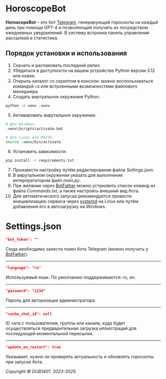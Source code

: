 # HoroscopeBot
**HoroscopeBot** – это бот [Telegram](https://telegram.org/), генерирующий гороскопы на каждый день при помощи GPT-4 и позволяющий получать их посредством ежедневных уведомлений. В систему встроена панель управления рассылкой и статистика.

## Порядок установки и использования
1. Скачать и распаковать последний релиз.
2. Убедиться в доступности на вашем устройстве Python версии 3.12 или новее.
3. Открыть каталог со скриптом в консоли: можно воспользоваться командой `cd` или встроенными возможностями файлового менеджера.
4. Создать виртуальное окружение Python.
```Bash
python -m venv .venv
```
5. Активировать вирутальное окружение. 
```Bash
# Для Windows.
.venv\Scripts\activate.bat

# Для Linux или MacOS.
source .venv/bin/activate
```
6. Установить зависимости.
```Bash
pip install -r requirements.txt
```
7. Произвести настройку путём редактирования файла _Settings.json_.
8. В вирутальном окружении указать для выполнения интерпретатором файл _main.py_.
9. При желании через [BotFather](https://t.me/BotFather) можно установить список команд из файла _Commands.txt_, а также настроить внешний вид бота.
10. Для автоматического запуска рекомендуется провести инициализацию сервиса через [systemd](systemd/README.md) на Linux или путём добавления его в автозагрузку на Windows.

# Settings.json
```JSON
"bot_token": ""
```
Сюда необходимо занести токен бота Telegram (можно получить у [BotFather](https://t.me/BotFather)).
___
```JSON
"language": "ru"
```
Используемый язык. По умолчанию поддерживаются: _ru_, _en_.
___
```JSON
"password": "1234"
```
Пароль для авторизации администратора.
___
```JSON
"cache_chat_id": null
```
ID чата с пользователем, группы или канала, куда будет осуществляться предварительная загрузка иллюстраций для последующей моментальной пересылки.
___
```JSON
"update_on_restart": true
```
Указывает, нужно ли проверять актуальность и обновлять гороскопы при запуске бота.

_Copyright © DUB1401. 2023-2025._
